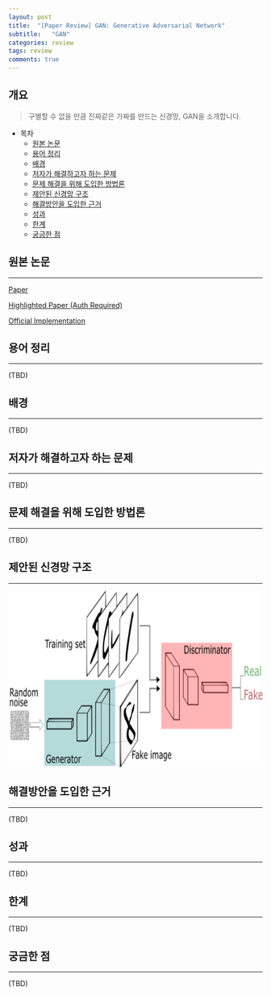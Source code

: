 ```yaml
---
layout: post
title:  "[Paper Review] GAN: Generative Adversarial Network"
subtitle:   "GAN"
categories: review
tags: review   
comments: true
---
```



## 개요
> 구별할 수 없을 만큼 진짜같은 가짜를 만드는 신경망, GAN을 소개합니다.

- 목차
	- [원본 논문](#원본-논문)  
	- [용어 정리](#용어-정리)  
	- [배경](#배경)  
	- [저자가 해결하고자 하는 문제](#저자가-해결하고자-하는-문제)
	- [문제 해결을 위해 도입한 방법론](#문제-해결을-위해-도입한-방법론)
	- [제안된 신경망 구조](#제안된-신경망-구조)
	- [해결방안을 도입한 근거](#해결방안을-도입한-근거)
	- [성과](#성과)
	- [한계](#한계)
	- [궁금한 점](#궁금한-점)

## 원본 논문
---
[Paper](https://arxiv.org/abs/1406.2661)

[Highlighted Paper (Auth Required)](https://getliner.com/file/pdf/7KSJKWBMZ1TAR79K620QF8N04W)

[Official Implementation](https://github.com/goodfeli/adversarial)

## 용어 정리
---
(TBD)

## 배경
---
(TBD)

## 저자가 해결하고자 하는 문제
---
(TBD)

## 문제 해결을 위해 도입한 방법론
---
(TBD)

## 제안된 신경망 구조
---

<img src="/assets/img/post_img/gan_architecture.png" width="800" height="350" />

## 해결방안을 도입한 근거
---
(TBD)

## 성과
---
(TBD)

## 한계
---
(TBD)

## 궁금한 점
---
(TBD)

